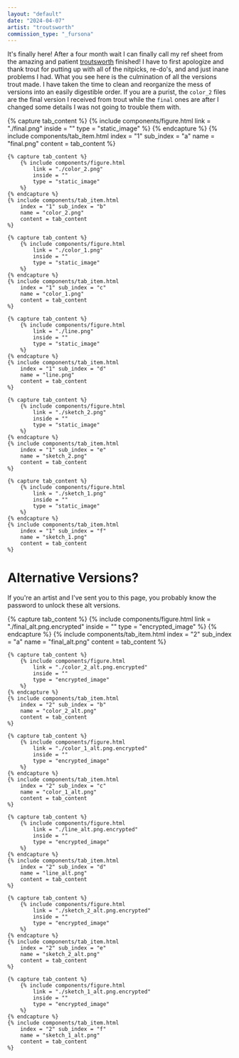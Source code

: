 ```yaml
---
layout: "default"
date: "​2024-04-07"
artist: "troutsworth"
commission_type: "_fursona"
---
```


It's finally here! After a four month wait I can finally call my ref sheet from the amazing and patient [troutsworth](https://www.furaffinity.net/user/troutsworth/) finished! I have to first apologize and thank trout for putting up with all of the nitpicks, re-do's, and and just inane problems I had. What you see here is the culmination of all the versions trout made. I have taken the time to clean and reorganize the mess of versions into an easily digestible order. If you are a purist, the `color_2` files are the final version I received from trout while the `final` ones are after I changed some details I was not going to trouble them with.

<div class="tab-wrapper">
	{% capture tab_content %}
		{% include components/figure.html 
			link = "./final.png"
			inside = ""
			type = "static_image"
		%}
	{% endcapture %}
	{% include components/tab_item.html 
		index = "1" sub_index = "a"
		name = "final.png"
		content = tab_content
	%}

	{% capture tab_content %}
		{% include components/figure.html 
			link = "./color_2.png"
			inside = ""
			type = "static_image"
		%}
	{% endcapture %}
	{% include components/tab_item.html 
		index = "1" sub_index = "b"
		name = "color_2.png"
		content = tab_content
	%}

	{% capture tab_content %}
		{% include components/figure.html 
			link = "./color_1.png"
			inside = ""
			type = "static_image"
		%}
	{% endcapture %}
	{% include components/tab_item.html 
		index = "1" sub_index = "c"
		name = "color_1.png"
		content = tab_content
	%}

	{% capture tab_content %}
		{% include components/figure.html 
			link = "./line.png"
			inside = ""
			type = "static_image"
		%}
	{% endcapture %}
	{% include components/tab_item.html 
		index = "1" sub_index = "d"
		name = "line.png"
		content = tab_content
	%}

	{% capture tab_content %}
		{% include components/figure.html 
			link = "./sketch_2.png"
			inside = ""
			type = "static_image"
		%}
	{% endcapture %}
	{% include components/tab_item.html 
		index = "1" sub_index = "e"
		name = "sketch_2.png"
		content = tab_content
	%}

	{% capture tab_content %}
		{% include components/figure.html 
			link = "./sketch_1.png"
			inside = ""
			type = "static_image"
		%}
	{% endcapture %}
	{% include components/tab_item.html 
		index = "1" sub_index = "f"
		name = "sketch_1.png"
		content = tab_content
	%}
</div>

# Alternative Versions?

If you're an artist and I've sent you to this page, you probably know the password to unlock these alt versions. 

<script src="/static/image_encryption/encryption_utils.js"></script>
<div class="tab-wrapper">
	{% capture tab_content %}
		{% include components/figure.html 
			link = "./final_alt.png.encrypted"
			inside = ""
			type = "encrypted_image"
		%}
	{% endcapture %}
	{% include components/tab_item.html 
		index = "2" sub_index = "a"
		name = "final_alt.png"
		content = tab_content
	%}

	{% capture tab_content %}
		{% include components/figure.html 
			link = "./color_2_alt.png.encrypted"
			inside = ""
			type = "encrypted_image"
		%}
	{% endcapture %}
	{% include components/tab_item.html 
		index = "2" sub_index = "b"
		name = "color_2_alt.png"
		content = tab_content
	%}

	{% capture tab_content %}
		{% include components/figure.html 
			link = "./color_1_alt.png.encrypted"
			inside = ""
			type = "encrypted_image"
		%}
	{% endcapture %}
	{% include components/tab_item.html 
		index = "2" sub_index = "c"
		name = "color_1_alt.png"
		content = tab_content
	%}

	{% capture tab_content %}
		{% include components/figure.html 
			link = "./line_alt.png.encrypted"
			inside = ""
			type = "encrypted_image"
		%}
	{% endcapture %}
	{% include components/tab_item.html 
		index = "2" sub_index = "d"
		name = "line_alt.png"
		content = tab_content
	%}

	{% capture tab_content %}
		{% include components/figure.html 
			link = "./sketch_2_alt.png.encrypted"
			inside = ""
			type = "encrypted_image"
		%}
	{% endcapture %}
	{% include components/tab_item.html 
		index = "2" sub_index = "e"
		name = "sketch_2_alt.png"
		content = tab_content
	%}

	{% capture tab_content %}
		{% include components/figure.html 
			link = "./sketch_1_alt.png.encrypted"
			inside = ""
			type = "encrypted_image"
		%}
	{% endcapture %}
	{% include components/tab_item.html 
		index = "2" sub_index = "f"
		name = "sketch_1_alt.png"
		content = tab_content
	%}
</div>